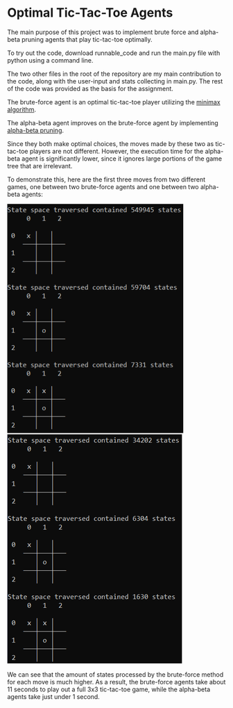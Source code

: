 # Optimal Tic-Tac-Toe Agents

The main purpose of this project was to implement brute force and alpha-beta pruning agents that play tic-tac-toe optimally.

To try out the code, download runnable_code and run the main.py file with python using a command line.

The two other files in the root of the repository are my main contribution to the code, along with the user-input and stats collecting in main.py. The rest of the code was provided as the basis for the assignment.

The brute-force agent is an optimal tic-tac-toe player utilizing the [minimax algorithm](https://en.wikipedia.org/wiki/Minimax).

The alpha-beta agent improves on the brute-force agent by implementing [alpha-beta pruning](https://en.wikipedia.org/wiki/Alpha%E2%80%93beta_pruning).

Since they both make optimal choices, the moves made by these two as tic-tac-toe players are not different. However, the execution time for the alpha-beta agent is significantly lower, since it ignores large portions of the game tree that are irrelevant.

To demonstrate this, here are the first three moves from two different games, one between two brute-force agents and one between two alpha-beta agents:

<img src="https://github.com/cmgodwin/tic-tac-toe_agents/blob/main/agent_output/brute_force_moves.png?raw=true" height=527><img src="https://github.com/cmgodwin/tic-tac-toe_agents/blob/main/agent_output/alpha-beta_moves.png?raw=true">

We can see that the amount of states processed by the brute-force method for each move is much higher. As a result, the brute-force agents take about 11 seconds to play out a full 3x3 tic-tac-toe game, while the alpha-beta agents take just under 1 second.
